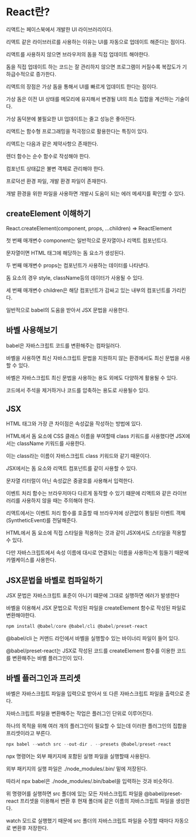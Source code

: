 # React란?

리액트는 페이스북에서 개발한 UI 라이브러리이다.

리액트 같은 라이브러르를 사용하는 이유는 UI를 자동으로 업데이트 해준다는 점이다.

리액트를 사용하지 않으면 브라우저의 돔을 직접 업데이트 해야한다.

돔을 직접 업데이트 하는 코드는 잘 관리하지 않으면 프로그램이 커질수록 복잡도가 기하급수적으로 증가한다.

리액트의 장점은 가상 돔을 통해서 UI를 빠르게 업데이트 한다는 점이다.

가상 돔은 이전 UI 상태를 메모리에 유지해서 변경될 UI의 최소 집합을 계산하는 기술이다.

가상 돔덕분에 불필요한 UI 업데이트는 줄고 성능은 좋아진다.

리액트는 함수형 프로그래밍을 적극정으로 활용한다는 특징이 있다.

리액트는 다음과 같은 제약사항으 존재한다.

렌더 함수는 순수 함수로 작성해야 한다.

컴포넌트 상태값은 불변 객체로 관리해야 한다.

프로덕션 환경 파일, 개발 환경 파일이 존재한다.

개발 환경을 위한 파일을 사용하면 개발시 도움이 되는 에러 메세지를 확인할 수 있다.

## createElement 이해하기

React.createElement(component, props, ...children) => ReactElement

첫 번째 매개변수 component는 일반적으로 문자열이나 리액트 컴포넌트다.

문자열이면 HTML 태그에 해당하는 돔 요소가 생성된다.

두 번째 매개변수 props는 컴포넌트가 사용하는 데이터를 나타낸다.

돔 요소의 경우 style, className등의 데이터가 사용될 수 있다.

세 번째 매개변수 children은 해당 컴포넌트가 감싸고 있는 내부의 컴포넌트를 가리킨다.

일반적으로 babel의 도움을 받아서 JSX 문법을 사용한다.

## 바벨 사용해보기

babel은 자바스크립트 코드를 변환해주는 컴파일러다.

바벨을 사용하면 최신 자바스크립트 문법을 지원하지 않는 환경에서도 최신 문법을 사용할 수 있다.

바벨은 자바스크립트 최신 문법을 사용하는 용도 외에도 다양하게 활용될 수 있다.

코드에서 주석을 제거하거나 코드를 압축하는 용도로 사용될수 있다.

## JSX

HTML 태그와 가장 큰 차이점은 속성값을 작성하는 방법에 있다.

HTML에서 돔 요소에 CSS 클래스 이름을 부여할때 class 키워드를 사용했다면 JSX에서는 className 키워드를 사용한다.

이는 class라는 이름이 자바스크립트 class 키워드와 같기 때문이다.

JSX에서는 돔 요소와 리액트 컴포넌트를 같이 사용할 수 있다.

문자열 리터럴이 아닌 속성값은 중괄호를 사용해서 입력한다.

이벤트 처리 함수는 브라우저마다 다르게 동작할 수 있기 떄문에 리액트와 같은 라이브러리를 사용하지 않을 때는 주의해야 한다.

리액트에서는 이벤트 처리 함수를 호출할 때 브라우저에 상관없이 통일된 이벤트 객체(SyntheticEvent)를 전달해준다.

HTML에서 돔 요소에 직접 스타일을 적용하는 것과 같이 JSX에서도 스타일을 적용할 수 있다.

다만 자바스크립트에서 속성 이름에 대시로 연결되는 이름을 사용하는게 힘들기 때문에 카멜케이스를 사용한다.

## JSX문법을 바벨로 컴파일하기

JSX 문법은 자바스크립트 표준이 아니기 떄문에 그대로 실행하면 에러가 발생한다

바벨을 이용해서 JSX 문법으로 작성된 파일을 createElement 함수로 작성된 파일로 변환해야한다.

```js
npm install @babel/core @babel/cli @babel/preset-react
```

@babel/cli 는 커맨드 라인에서 바벨을 실행할수 있는 바이너리 파일이 들어 있다.

@babel/preset-react는 JSX로 작성된 코드를 createElement 함수를 이용한 코드를 변환해주는 바벨 플러그인이 있다.

## 바벨 플러그인과 프리셋

바벨은 자바스크립트 파일을 입력으로 받아서 또 다른 자바스크립트 파일을 출력으로 준다.

자바스크립트 파일을 변환해주는 작업은 플러그인 단위로 이루어진다.

하나의 목적을 위해 여러 개의 플러그인이 필요할 수 있는데 이러한 플러그인의 집합을 프리셋이라고 부른다.

```js
npx babel --watch src --out-dir . --presets @babel/preset-react
```

npx 명령어는 외부 패키지에 포함된 실행 파일을 실행할때 사용된다.

외부 패키지의 실행 파일은 ./node_modules/.bin/ 밑에 저장된다.

따라서 npx babel은 ./node_modules/.bin/babel을 입력하는 것과 비슷하다.

위 명령어를 실행하면 src 폴더에 있는 모든 자바스크립트 파일을 @babel/preset-react 프리셋을 이용해서 변환 후 현재 폴더에 같은 이름의 자바스크립트 파일을 생성한다.

watch 모드로 실행했기 때문에 src 폴더의 자바스크립트 파일을 수정할 때마다 자동으로 변환후 저장한다.

